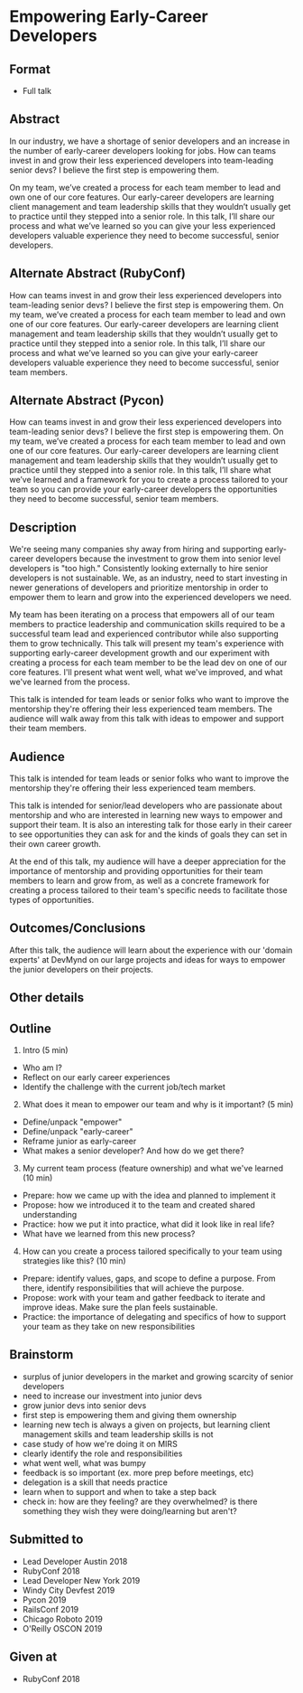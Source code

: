 # Empowering Early-Career Developers

## Format

* Full talk

## Abstract
In our industry, we have a shortage of senior developers and an increase in the number of early-career developers looking for jobs. How can teams invest in and grow their less experienced developers into team-leading senior devs? I believe the first step is empowering them. 

On my team, we’ve created a process for each team member to lead and own one of our core features. Our early-career developers are learning client management and team leadership skills that they wouldn’t usually get to practice until they stepped into a senior role. In this talk, I’ll share our process and what we’ve learned so you can give your less experienced developers valuable experience they need to become successful, senior developers.

## Alternate Abstract (RubyConf)
How can teams invest in and grow their less experienced developers into team-leading senior devs? I believe the first step is empowering them. On my team, we’ve created a process for each team member to lead and own one of our core features. Our early-career developers are learning client management and team leadership skills that they wouldn’t usually get to practice until they stepped into a senior role. In this talk, I’ll share our process and what we’ve learned so you can give your early-career developers valuable experience they need to become successful, senior team members.

## Alternate Abstract (Pycon)
How can teams invest in and grow their less experienced developers into team-leading senior devs? I believe the first step is empowering them. On my team, we’ve created a process for each team member to lead and own one of our core features. Our early-career developers are learning client management and team leadership skills that they wouldn’t usually get to practice until they stepped into a senior role. In this talk, I’ll share what we’ve learned and a framework for you to create a process tailored to your team so you can provide your early-career developers the opportunities they need to become successful, senior team members.  

## Description
We're seeing many companies shy away from hiring and supporting early-career developers because the investment to grow them into senior level developers is "too high." Consistently looking externally to hire senior developers is not sustainable. We, as an industry, need to start investing in newer generations of developers and prioritize mentorship in order to empower them to learn and grow into the experienced developers we need.

My team has been iterating on a process that empowers all of our team members to practice leadership and communication skills required to be a successful team lead and experienced contributor while also supporting them to grow technically.  This talk will present my team's experience with supporting early-career development growth and our experiment with creating a process for each team member to be the lead dev on one of our core features. I'll present what went well, what we've improved, and what we've learned from the process.

This talk is intended for team leads or senior folks who want to improve the mentorship they're offering their less experienced team members. The audience will walk away from this talk with ideas to empower and support their team members.

## Audience

This talk is intended for team leads or senior folks who want to improve the mentorship they're offering their less experienced team members. 

This talk is intended for senior/lead developers who are passionate about mentorship and who are interested in learning new ways to empower and support their team. It is also an interesting talk for those early in their career to see opportunities they can ask for and the kinds of goals they can set in their own career growth.

At the end of this talk, my audience will have a deeper appreciation for the importance of mentorship and providing opportunities for their team members to learn and grow from, as well as a concrete framework for creating a process tailored to their team's specific needs to facilitate those types of opportunities. 

## Outcomes/Conclusions
After this talk, the audience will learn about the experience with our 'domain experts' at DevMynd on our large projects and ideas for ways to empower the junior developers on their projects.


## Other details

## Outline
1. Intro (5 min)
  - Who am I?
  - Reflect on our early career experiences
  - Identify the challenge with the current job/tech market
2. What does it mean to empower our team and why is it important? (5 min)
  - Define/unpack "empower"
  - Define/unpack "early-career"
  - Reframe junior as early-career
  - What makes a senior developer? And how do we get there?
3. My current team process (feature ownership) and what we've learned (10 min)
  - Prepare: how we came up with the idea and planned to implement it
  - Propose: how we introduced it to the team and created shared understanding
  - Practice: how we put it into practice, what did it look like in real life?
  - What have we learned from this new process?
4. How can you create a process tailored specifically to your team using strategies like this? (10 min)
  - Prepare: identify values, gaps, and scope to define a purpose. From there, identify responsibilities that will achieve the purpose.
  - Propose: work with your team and gather feedback to iterate and improve ideas. Make sure the plan feels sustainable.
  - Practice: the importance of delegating and specifics of how to support your team as they take on new responsibilities

## Brainstorm
- surplus of junior developers in the market and growing scarcity of senior developers
- need to increase our investment into junior devs
- grow junior devs into senior devs
- first step is empowering them and giving them ownership
- learning new tech is always a given on projects, but learning client management skills and team leadership skills is not
- case study of how we're doing it on MIRS
- clearly identify the role and responsibilities
- what went well, what was bumpy
- feedback is so important (ex. more prep before meetings, etc)
- delegation is a skill that needs practice
- learn when to support and when to take a step back
- check in: how are they feeling? are they overwhelmed? is there something they wish they were doing/learning but aren't?

## Submitted to
- Lead Developer Austin 2018
- RubyConf 2018
- Lead Developer New York 2019
- Windy City Devfest 2019
- Pycon 2019
- RailsConf 2019
- Chicago Roboto 2019
- O'Reilly OSCON 2019

## Given at
- RubyConf 2018
